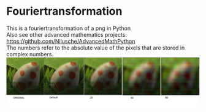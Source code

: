 # Fouriertransformation
This is a fouriertransformation of a png in Python <br>
Also see other advanced mathematics projects: <br> https://github.com/Nilusche/AdvancedMathPython <br>
The numbers refer to the absolute value of the pixels that are stored in complex numbers. <br>
<img src="Fouriertransform.png"/>
